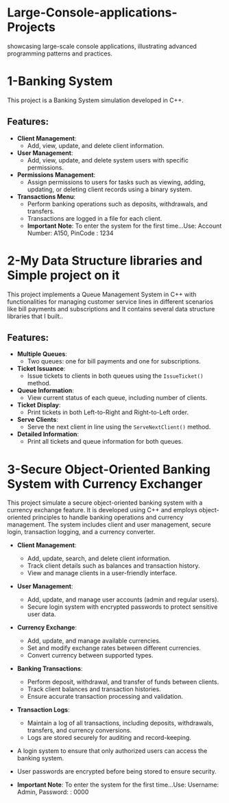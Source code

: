# Large-Console-applications-Projects
showcasing large-scale console applications, illustrating advanced programming patterns and practices.

# 1-Banking System

This project is a Banking System simulation developed in C++.

## Features:
- **Client Management**: 
  - Add, view, update, and delete client information.
- **User Management**: 
  - Add, view, update, and delete system users with specific permissions.
- **Permissions Management**: 
  - Assign permissions to users for tasks such as viewing, adding, updating, or deleting client records using a binary system.
- **Transactions Menu**: 
  - Perform banking operations such as deposits, withdrawals, and transfers.
  - Transactions are logged in a file for each client.
  - **Important Note**: To enter the system for the first time...Use:
Account Number: A150, PinCode       : 1234

# 2-My Data Structure libraries and Simple project on it

 This project implements a Queue Management System in C++ with functionalities for managing customer service lines in different scenarios like bill payments and subscriptions and It contains several data structure libraries that I built..

## Features:
- **Multiple Queues**: 
  - Two queues: one for bill payments and one for subscriptions.
- **Ticket Issuance**: 
  - Issue tickets to clients in both queues using the `IssueTicket()` method.
- **Queue Information**: 
  - View current status of each queue, including number of clients.
- **Ticket Display**: 
  - Print tickets in both Left-to-Right and Right-to-Left order.
- **Serve Clients**: 
  - Serve the next client in line using the `ServeNextClient()` method.
- **Detailed Information**: 
  - Print all tickets and queue information for both queues.

# 3-Secure Object-Oriented Banking System with Currency Exchanger

This project simulate a secure object-oriented banking system with a currency exchange feature. It is developed using C++ and employs object-oriented principles to handle banking operations and currency management. The system includes client and user management, secure login, transaction logging, and a currency converter.

- **Client Management**:

  - Add, update, search, and delete client information.
  - Track client details such as balances and transaction history.
  - View and manage clients in a user-friendly interface.
- **User Management**:

  - Add, update, and manage user accounts (admin and regular users).
  - Secure login system with encrypted passwords to protect sensitive user data.
- **Currency Exchange**:

  - Add, update, and manage available currencies.
  - Set and modify exchange rates between different currencies.
  - Convert currency between supported types.
- **Banking Transactions**:

  - Perform deposit, withdrawal, and transfer of funds between clients.
  - Track client balances and transaction histories.
  - Ensure accurate transaction processing and validation.
- **Transaction Logs**:

  - Maintain a log of all transactions, including deposits, withdrawals, transfers, and currency conversions.
  - Logs are stored securely for auditing and record-keeping.

- A login system to ensure that only authorized users can access the banking system.
- User passwords are encrypted before being stored to ensure security.
- **Important Note**: To enter the system for the first time...Use:
  Username: Admin, Password:       : 0000
